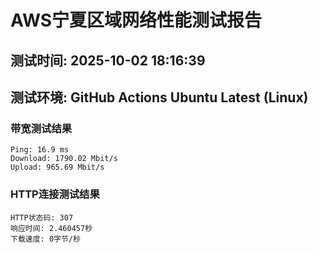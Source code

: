 # AWS宁夏区域网络性能测试报告
## 测试时间: 2025-10-02 18:16:39
## 测试环境: GitHub Actions Ubuntu Latest (Linux)

### 带宽测试结果
```
Ping: 16.9 ms
Download: 1790.02 Mbit/s
Upload: 965.69 Mbit/s
```

### HTTP连接测试结果
```
HTTP状态码: 307
响应时间: 2.460457秒
下载速度: 0字节/秒
```

